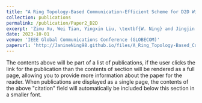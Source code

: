 ```yaml
---
title: "A Ring Topology-Based Communication-Efficient Scheme for D2D Wireless Federated Learning"
collection: publications
permalink: /publication/Paper2_D2D
excerpt: 'Zimu Xu, Wei Tian, Yingxin Liu, \textbf{W. Ning} and Jingjin Wu, "A Ring Topology-Based Communication-Efficient Scheme for D2D Wireless Federated Learning," \textit{In 2023 IEEE Global Communications Conference (GLOBECOM)}, 2023, pp. 2820-2825.'
date: 2023-10-01
venue: 'IEEE Global Communications Conference (GLOBECOM)'
paperurl: 'http://JanineNing98.github.io/files/A_Ring_Topology-Based_Communication-Efficient_Scheme_for_D2D_Wireless_Federated_Learning.pdf'
---
```


The contents above will be part of a list of publications, if the user clicks the link for the publication than the contents of section will be rendered as a full page, allowing you to provide more information about the paper for the reader. When publications are displayed as a single page, the contents of the above "citation" field will automatically be included below this section in a smaller font.
